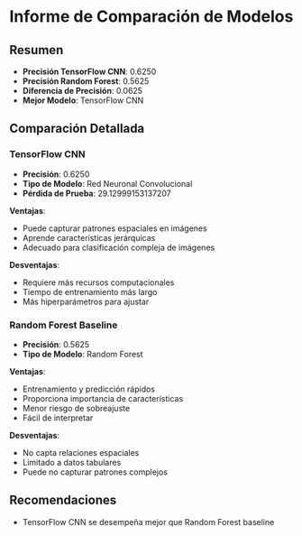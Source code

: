 # Informe de Comparación de Modelos

## Resumen

- **Precisión TensorFlow CNN**: 0.6250
- **Precisión Random Forest**: 0.5625
- **Diferencia de Precisión**: 0.0625
- **Mejor Modelo**: TensorFlow CNN

## Comparación Detallada

### TensorFlow CNN

- **Precisión**: 0.6250
- **Tipo de Modelo**: Red Neuronal Convolucional
- **Pérdida de Prueba**: 29.12999153137207

**Ventajas**:
- Puede capturar patrones espaciales en imágenes
- Aprende características jerárquicas
- Adecuado para clasificación compleja de imágenes

**Desventajas**:
- Requiere más recursos computacionales
- Tiempo de entrenamiento más largo
- Más hiperparámetros para ajustar

### Random Forest Baseline

- **Precisión**: 0.5625
- **Tipo de Modelo**: Random Forest

**Ventajas**:
- Entrenamiento y predicción rápidos
- Proporciona importancia de características
- Menor riesgo de sobreajuste
- Fácil de interpretar

**Desventajas**:
- No capta relaciones espaciales
- Limitado a datos tabulares
- Puede no capturar patrones complejos

## Recomendaciones

- TensorFlow CNN se desempeña mejor que Random Forest baseline
